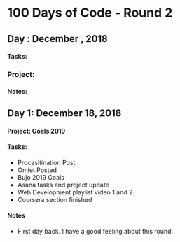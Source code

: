 
# 100 Days of Code - Round 2


## Day : December , 2018
#### Tasks:
### Project:
#### Notes:

## Day 1: December 18, 2018
#### Project: Goals 2019
#### Tasks:
- Procasitination Post
- Omlet Posted
- Bujo 2019 Goals
- Asana tasks and project update
- Web Development playlist video 1 and 2
- Coursera section finished
#### Notes
- First day back. I have a good feeling about this round. 
